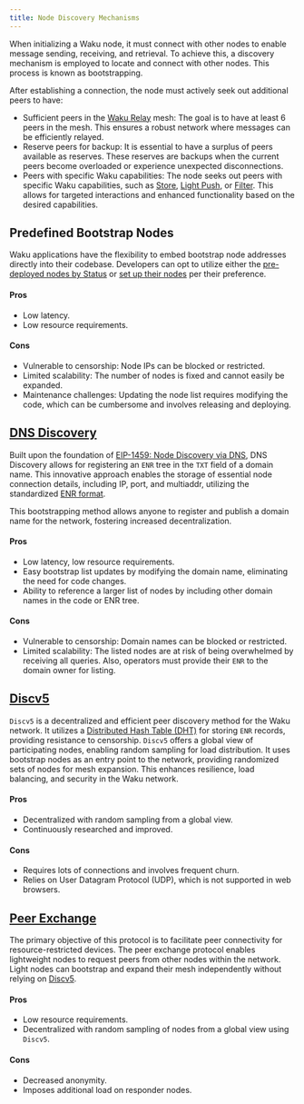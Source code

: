 ```yaml
---
title: Node Discovery Mechanisms
---
```


When initializing a Waku node, it must connect with other nodes to enable message sending, receiving, and retrieval. To achieve this, a discovery mechanism is employed to locate and connect with other nodes. This process is known as bootstrapping.

After establishing a connection, the node must actively seek out additional peers to have:

- Sufficient peers in the [Waku Relay](/overview/concepts/protocols#waku-relay) mesh: The goal is to have at least 6 peers in the mesh. This ensures a robust network where messages can be efficiently relayed.
- Reserve peers for backup: It is essential to have a surplus of peers available as reserves. These reserves are backups when the current peers become overloaded or experience unexpected disconnections.
- Peers with specific Waku capabilities: The node seeks out peers with specific Waku capabilities, such as [Store](/overview/concepts/protocols#waku-store), [Light Push](/overview/concepts/protocols#waku-light-push), or [Filter](/overview/concepts/protocols#waku-filter). This allows for targeted interactions and enhanced functionality based on the desired capabilities.

## Predefined Bootstrap Nodes

Waku applications have the flexibility to embed bootstrap node addresses directly into their codebase. Developers can opt to utilize either the [pre-deployed nodes by Status](https://github.com/waku-org/js-waku/blob/master/packages/core/src/lib/predefined_bootstrap_nodes.ts#L45) or [set up their nodes](https://github.com/waku-org/nwaku/tree/master/docs/operators) per their preference.

#### Pros

- Low latency.
- Low resource requirements.

#### Cons

- Vulnerable to censorship: Node IPs can be blocked or restricted.
- Limited scalability: The number of nodes is fixed and cannot easily be expanded.
- Maintenance challenges: Updating the node list requires modifying the code, which can be cumbersome and involves releasing and deploying.

## [DNS Discovery](https://rfc.vac.dev/spec/31/)

Built upon the foundation of [EIP-1459: Node Discovery via DNS](https://eips.ethereum.org/EIPS/eip-1459), DNS Discovery allows for registering an `ENR` tree in the `TXT` field of a domain name. This innovative approach enables the storage of essential node connection details, including IP, port, and multiaddr, utilizing the standardized [ENR format](https://rfc.vac.dev/spec/31/).

This bootstrapping method allows anyone to register and publish a domain name for the network, fostering increased decentralization.

#### Pros

- Low latency, low resource requirements.
- Easy bootstrap list updates by modifying the domain name, eliminating the need for code changes.
- Ability to reference a larger list of nodes by including other domain names in the code or ENR tree.

#### Cons

- Vulnerable to censorship: Domain names can be blocked or restricted.
- Limited scalability: The listed nodes are at risk of being overwhelmed by receiving all queries. Also, operators must provide their `ENR` to the domain owner for listing.

## [Discv5](https://rfc.vac.dev/spec/33/)

`Discv5` is a decentralized and efficient peer discovery method for the Waku network. It utilizes a [Distributed Hash Table (DHT)](https://en.wikipedia.org/wiki/Distributed_hash_table) for storing `ENR` records, providing resistance to censorship. `Discv5` offers a global view of participating nodes, enabling random sampling for load distribution. It uses bootstrap nodes as an entry point to the network, providing randomized sets of nodes for mesh expansion. This enhances resilience, load balancing, and security in the Waku network.

#### Pros

- Decentralized with random sampling from a global view.
- Continuously researched and improved.

#### Cons

- Requires lots of connections and involves frequent churn.
- Relies on User Datagram Protocol (UDP), which is not supported in web browsers.

## [Peer Exchange](https://rfc.vac.dev/spec/34/)

The primary objective of this protocol is to facilitate peer connectivity for resource-restricted devices. The peer exchange protocol enables lightweight nodes to request peers from other nodes within the network. Light nodes can bootstrap and expand their mesh independently without relying on [Discv5](#discv5).

#### Pros

- Low resource requirements.
- Decentralized with random sampling of nodes from a global view using `Discv5`.

#### Cons

- Decreased anonymity.
- Imposes additional load on responder nodes.
